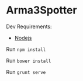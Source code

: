 Arma3Spotter
============

Dev Requirements:
* [Nodejs](http://nodejs.org/)

Run `npm install`

Run `bower install`

Run `grunt serve`
